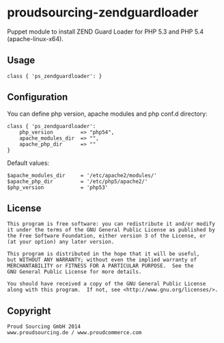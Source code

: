 # proudsourcing-zendguardloader

Puppet module to install ZEND Guard Loader for PHP 5.3 and PHP 5.4 (apache-linux-x64).


## Usage

	class { 'ps_zendguardloader': }


## Configuration

You can define php version, apache modules and php conf.d directory:

	class { 'ps_zendguardloader':
		php_version			=> "php54",
		apache_modules_dir	=> "",
		apache_php_dir		=> ""
	}


Default values:

    $apache_modules_dir		= '/etc/apache2/modules/'
    $apache_php_dir			= '/etc/php5/apache2/'
    $php_version			= 'php53'


## License

    This program is free software: you can redistribute it and/or modify
    it under the terms of the GNU General Public License as published by
    the Free Software Foundation, either version 3 of the License, or
    (at your option) any later version.

    This program is distributed in the hope that it will be useful,
    but WITHOUT ANY WARRANTY; without even the implied warranty of
    MERCHANTABILITY or FITNESS FOR A PARTICULAR PURPOSE.  See the
    GNU General Public License for more details.

    You should have received a copy of the GNU General Public License
    along with this program.  If not, see <http://www.gnu.org/licenses/>.
    

## Copyright

	Proud Sourcing GmbH 2014
	www.proudsourcing.de / www.proudcommerce.com